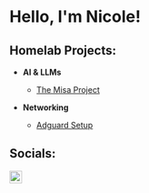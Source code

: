 <h1>Hello, I'm Nicole!</h1>

<h2>Homelab Projects:</h2>

- <b>AI & LLMs</b>
  - [The Misa Project](https://github.com/Nicolemp4/The-Misa-Project/tree/main)

- <b>Networking</b>
  - [Adguard Setup](https://github.com/Nicolemp4/Adguard-Setup)



<!--
<h2>Certifications:</h2>
-->
<h2>Socials:</h2>

[<img align="left" alt="JoshMadakor | LinkedIn" width="22px" src="https://cdn.jsdelivr.net/npm/simple-icons@v3/icons/linkedin.svg" />][linkedin]


[linkedin]: https://www.linkedin.com/in/nicolebeilman

<!--
**joshmadakor1/joshmadakor1** is a ✨ _special_ ✨ repository because its `README.md` (this file) appears on your GitHub profile.

Here are some ideas to get you started:

- 🔭 I’m currently working on ...
- 🌱 I’m currently learning ...
- 👯 I’m looking to collaborate on ...
- 🤔 I’m looking for help with ...
- 💬 Ask me about ...
- 📫 How to reach me: ...
- 😄 Pronouns: ...
- ⚡ Fun fact: ...
-->
